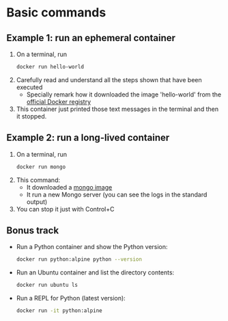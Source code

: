 # Basic commands

## Example 1: run an ephemeral container

1. On a terminal, run 
   ```bash
   docker run hello-world
   ```
1. Carefully read and understand all the steps shown that have been executed
   - Specially remark how it downloaded the image 'hello-world' from the [official Docker registry](https://hub.docker.com/_/hello-world)
1. This container just printed those text messages in the terminal and then it stopped.

## Example 2: run a long-lived container

1. On a terminal, run 
   ```bash
   docker run mongo
   ```
1. This command:
   - It downloaded a [mongo image](https://hub.docker.com/_/mongo)
   - It run a new Mongo server (you can see the logs in the standard output)
1. You can stop it just with Control+C

## Bonus track

- Run a Python container and show the Python version: 
   ```bash
   docker run python:alpine python --version
   ```
- Run an Ubuntu container and list the directory contents: 
   ```bash
   docker run ubuntu ls
   ```
- Run a REPL for Python (latest version): 
   ```bash
   docker run -it python:alpine
   ```
